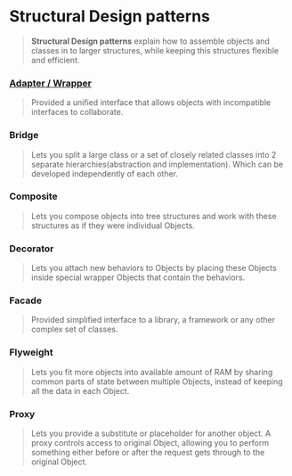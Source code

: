 # Structural Design patterns

> **Structural Design patterns** explain how to assemble objects and classes in to larger structures, while keeping this structures flexible and efficient.

### [Adapter / Wrapper](./adapter/readme.md)
> Provided a unified interface that allows objects with incompatible interfaces to collaborate.

### Bridge
> Lets you split a large class or a set of closely related classes into 2 separate hierarchies(abstraction and implementation). Which can be developed independently of each other.

### Composite
> Lets you compose objects into tree structures and work with these structures as if they were individual Objects.

### Decorator
> Lets you attach new behaviors to Objects by placing these Objects inside special wrapper Objects that contain the behaviors.

### Facade
> Provided simplified interface to a library, a framework or any other complex set of classes.

### Flyweight
> Lets you fit more objects into available amount of RAM by sharing common parts of state between multiple Objects, instead of keeping all the data in each Object.

### Proxy
> Lets you provide a substitute or placeholder for another object. A proxy controls access to original Object, allowing you to perform something either before or after the request gets through to the original Object.
